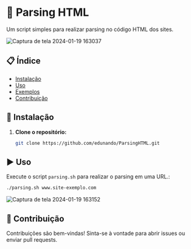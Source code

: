 # 🚀 Parsing HTML

Um script simples para realizar parsing no código HTML dos sites.

![Captura de tela 2024-01-19 163037](https://github.com/edunando/ParsingHTML/assets/88983626/2ea8b168-1943-49c0-b230-7494e68f9d52)


## 📋 Índice

- [Instalação](#instalação)
- [Uso](#uso)
- [Exemplos](#exemplos)
- [Contribuição](#contribuição)

## 🚚 Instalação

1. **Clone o repositório:**

    ```bash
    git clone https://github.com/edunando/ParsingHTML.git
    ```

## ▶️ Uso

Execute o script `parsing.sh` para realizar o parsing em uma URL.:

```bash
./parsing.sh www.site-exemplo.com
```

![Captura de tela 2024-01-19 163152](https://github.com/edunando/ParsingHTML/assets/88983626/58ef0c69-f67e-431f-94a2-33f243bfeb2d)


## 🤝 Contribuição

Contribuições são bem-vindas! Sinta-se à vontade para abrir issues ou enviar pull requests.
